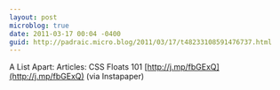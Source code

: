 ```yaml
---
layout: post
microblog: true
date: 2011-03-17 00:04 -0400
guid: http://padraic.micro.blog/2011/03/17/t48233108591476737.html
---
```

A List Apart: Articles: CSS Floats 101 [http://j.mp/fbGExQ](http://j.mp/fbGExQ) (via Instapaper)

